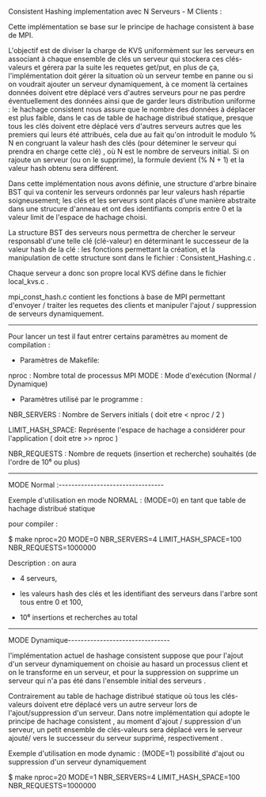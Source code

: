 Consistent Hashing implementation avec N Serveurs - M Clients :

Cette implémentation se base sur le principe de hachage consistent à base de MPI.

L'objectif est de diviser la charge de KVS uniformèment sur les serveurs en associant à chaque ensemble de clés un serveur qui stockera ces clés-valeurs et gérera par la suite les requetes get/put, en plus de ça, l'implémentation doit gérer la situation où un serveur tembe en panne ou si on voudrait ajouter un serveur dynamiquement, à ce moment là certaines données doivent etre déplacé vers d'autres serveurs pour ne pas perdre éventuellement des données ainsi que de garder leurs distribution uniforme : le hachage consistent nous assure que le nombre des données à déplacer est plus faible, dans le cas de table de hachage distribué statique, presque tous les clés doivent etre déplacé vers d'autres serveurs autres que les premiers qui leurs été attribués, cela due au fait qu'on introduit le modulo % N en congruant la valeur hash des clés (pour déteminer le serveur qui prendra en charge cette clé) , où N est le nombre de serveurs initial. Si on rajoute un serveur (ou on le supprime), la formule devient (% N + 1) et la valeur hash obtenu sera différent.

Dans cette implémentation nous avons définie, une structure d'arbre binaire BST qui va contenir les serveurs ordonnés par leur valeurs hash répartie soigneusement; les clés et les serveurs sont placés d'une manière abstraite dans une strucure d'anneau et ont des identifiants compris entre 0 et la valeur limit de l'espace de hachage choisi.

La structure BST des serveurs nous permettra de chercher le serveur responsabl d'une telle clé (clé-valeur) en déterminant le successeur de la valeur hash de la clé : les fonctions permettant la création, et la manipulation de cette structure sont dans le fichier : Consistent_Hashing.c .

Chaque serveur a donc son propre local KVS défine dans le fichier local_kvs.c .

mpi_const_hash.c contient les fonctions à base de MPI permettant d'envoyer / traiter les requetes des clients et manipuler l'ajout / suppression de serveurs dynamiquement.

--------------------------------------------------------------------------------------------------------------------------
Pour lancer un test il faut entrer certains paramètres au moment de compilation :

- Paramètres de Makefile:

nproc		: 	Nombre total de processus MPI
MODE		:	Mode d'exécution (Normal / Dynamique)

- Paramètres utilisé par le programme :

NBR_SERVERS 	:	Nombre de Servers initials ( doit etre < nproc / 2 )

LIMIT_HASH_SPACE:	Représente l'espace de hachage a considérer pour l'application ( doit etre >> nproc )

NBR_REQUESTS	:	Nombre de requets (insertion et recherche) souhaités (de l'ordre de 10⁶ ou plus)

---------------------------------------------------------------------------------------------------------------------------
MODE Normal :---------------------------------

Exemple d'utilisation en mode NORMAL :	(MODE=0) en tant que table de hachage distribué statique

pour compiler 	:

$ make nproc=20 MODE=0 NBR_SERVERS=4 LIMIT_HASH_SPACE=100 NBR_REQUESTS=1000000

Description : on aura 

-	4 serveurs,
 
-	les valeurs hash des clés et les identifiant des serveurs dans l'arbre sont tous entre 0 et 100, 

-	10⁶ insertions et recherches au total

---------------------------------------------------------------------------------------------------------------------------
MODE Dynamique--------------------------------

l'implémentation actuel de hashage consistent suppose que pour l'ajout d'un serveur dynamiquement on choisie au hasard un processus client et on le transforme en un serveur, et pour la suppression on supprime un serveur qui n'a pas été dans l'ensemble initial des serveurs .

Contrairement au table de hachage distribué statique où tous les clés-valeurs doivent etre déplacé vers un autre serveur lors de l'ajout/suppression d'un serveur. Dans notre implémentation qui adopte le principe de hachage consistent , au moment d'ajout / suppression d'un serveur, un petit ensemble de clés-valeurs sera déplacé vers le serveur ajouté/ vers le successeur du serveur supprimé, respectivement .

Exemple d'utilisation en mode dynamic : (MODE=1) possibilité d'ajout ou suppression d'un serveur dynamiquement

$ make nproc=20 MODE=1 NBR_SERVERS=4 LIMIT_HASH_SPACE=100 NBR_REQUESTS=1000000


